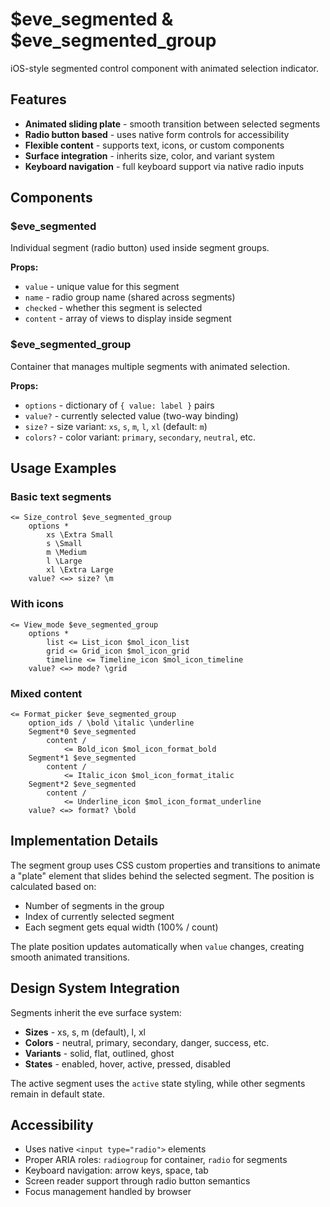 # $eve_segmented & $eve_segmented_group

iOS-style segmented control component with animated selection indicator.

## Features

- **Animated sliding plate** - smooth transition between selected segments
- **Radio button based** - uses native form controls for accessibility
- **Flexible content** - supports text, icons, or custom components
- **Surface integration** - inherits size, color, and variant system
- **Keyboard navigation** - full keyboard support via native radio inputs

## Components

### $eve_segmented

Individual segment (radio button) used inside segment groups.

**Props:**
- `value` - unique value for this segment
- `name` - radio group name (shared across segments)
- `checked` - whether this segment is selected
- `content` - array of views to display inside segment

### $eve_segmented_group

Container that manages multiple segments with animated selection.

**Props:**
- `options` - dictionary of `{ value: label }` pairs
- `value?` - currently selected value (two-way binding)
- `size?` - size variant: `xs`, `s`, `m`, `l`, `xl` (default: `m`)
- `colors?` - color variant: `primary`, `secondary`, `neutral`, etc.

## Usage Examples

### Basic text segments

```tree
<= Size_control $eve_segmented_group
    options *
        xs \Extra Small
        s \Small  
        m \Medium
        l \Large
        xl \Extra Large
    value? <=> size? \m
```

### With icons

```tree
<= View_mode $eve_segmented_group
    options *
        list <= List_icon $mol_icon_list
        grid <= Grid_icon $mol_icon_grid
        timeline <= Timeline_icon $mol_icon_timeline
    value? <=> mode? \grid
```

### Mixed content

```tree
<= Format_picker $eve_segmented_group
    option_ids / \bold \italic \underline
    Segment*0 $eve_segmented
        content /
            <= Bold_icon $mol_icon_format_bold
    Segment*1 $eve_segmented
        content /
            <= Italic_icon $mol_icon_format_italic
    Segment*2 $eve_segmented
        content /
            <= Underline_icon $mol_icon_format_underline
    value? <=> format? \bold
```

## Implementation Details

The segment group uses CSS custom properties and transitions to animate a "plate" element that slides behind the selected segment. The position is calculated based on:
- Number of segments in the group
- Index of currently selected segment
- Each segment gets equal width (100% / count)

The plate position updates automatically when `value` changes, creating smooth animated transitions.

## Design System Integration

Segments inherit the eve surface system:
- **Sizes** - xs, s, m (default), l, xl
- **Colors** - neutral, primary, secondary, danger, success, etc.
- **Variants** - solid, flat, outlined, ghost
- **States** - enabled, hover, active, pressed, disabled

The active segment uses the `active` state styling, while other segments remain in default state.

## Accessibility

- Uses native `<input type="radio">` elements
- Proper ARIA roles: `radiogroup` for container, `radio` for segments
- Keyboard navigation: arrow keys, space, tab
- Screen reader support through radio button semantics
- Focus management handled by browser

